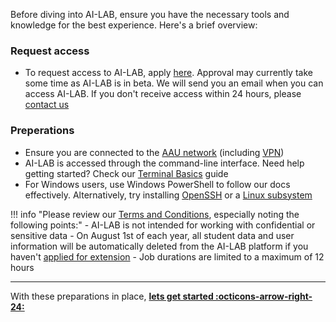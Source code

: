 Before diving into AI-LAB, ensure you have the necessary tools and knowledge for the best experience. Here's a brief overview:

### Request access

- To request access to AI-LAB, apply [here](https://forms.office.com/e/caEhCRmqVN). Approval may currently take some time as AI-LAB is in beta. We will send you an email when you can access AI-LAB. If you don't receive access within 24 hours, please [contact us](../help-and-resources/support.md)

### Preperations

- Ensure you are connected to the [AAU network](https://www.en.its.aau.dk/instructions/wi-fi) (including [VPN](https://www.en.its.aau.dk/instructions/vpn))
- AI-LAB is accessed through the command-line interface. Need help getting started? Check our [Terminal Basics](../help-and-resources/terminal-basics.md) guide
- For Windows users, use Windows PowerShell to follow our docs effectively. Alternatively, try installing [OpenSSH](https://learn.microsoft.com/en-us/windows-server/administration/openssh/openssh_install_firstuse?tabs=gui) or a [Linux subsystem](https://learn.microsoft.com/en-us/windows/wsl/setup/environment)

!!! info "Please review our [Terms and Conditions](../../../assets/terms-and-conditions-ai-lab.pdf), especially noting the following points:"
      - AI-LAB is not intended for working with confidential or sensitive data
      - On August 1st of each year, all student data and user information will be automatically deleted from the AI-LAB platform if you haven't [applied for extension](../help-and-resources/guidelines.md)
      - Job durations are limited to a maximum of 12 hours

<hr>

With these preparations in place, [**lets get started :octicons-arrow-right-24:**](login.md)